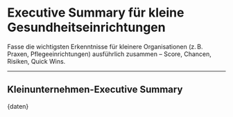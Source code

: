 <!-- summary_klein.md -->
# Executive Summary für kleine Gesundheitseinrichtungen

Fasse die wichtigsten Erkenntnisse für kleinere Organisationen (z. B. Praxen, Pflegeeinrichtungen) ausführlich zusammen – Score, Chancen, Risiken, Quick Wins.

---

## Kleinunternehmen-Executive Summary

{daten}